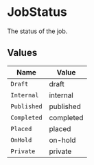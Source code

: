 # JobStatus

The status of the job.


## Values

| Name        | Value       |
| ----------- | ----------- |
| `Draft`     | draft       |
| `Internal`  | internal    |
| `Published` | published   |
| `Completed` | completed   |
| `Placed`    | placed      |
| `OnHold`    | on-hold     |
| `Private`   | private     |